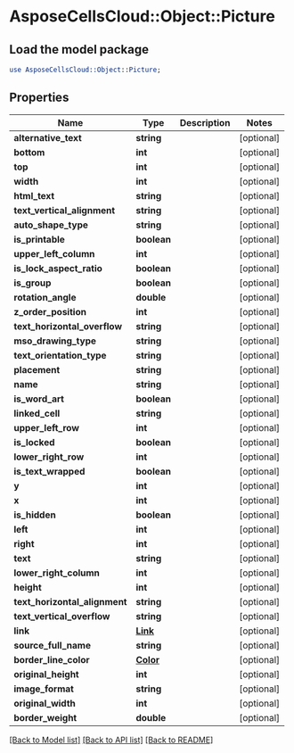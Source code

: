 # AsposeCellsCloud::Object::Picture

## Load the model package
```perl
use AsposeCellsCloud::Object::Picture;
```

## Properties
Name | Type | Description | Notes
------------ | ------------- | ------------- | -------------
**alternative_text** | **string** |  | [optional] 
**bottom** | **int** |  | [optional] 
**top** | **int** |  | [optional] 
**width** | **int** |  | [optional] 
**html_text** | **string** |  | [optional] 
**text_vertical_alignment** | **string** |  | [optional] 
**auto_shape_type** | **string** |  | [optional] 
**is_printable** | **boolean** |  | [optional] 
**upper_left_column** | **int** |  | [optional] 
**is_lock_aspect_ratio** | **boolean** |  | [optional] 
**is_group** | **boolean** |  | [optional] 
**rotation_angle** | **double** |  | [optional] 
**z_order_position** | **int** |  | [optional] 
**text_horizontal_overflow** | **string** |  | [optional] 
**mso_drawing_type** | **string** |  | [optional] 
**text_orientation_type** | **string** |  | [optional] 
**placement** | **string** |  | [optional] 
**name** | **string** |  | [optional] 
**is_word_art** | **boolean** |  | [optional] 
**linked_cell** | **string** |  | [optional] 
**upper_left_row** | **int** |  | [optional] 
**is_locked** | **boolean** |  | [optional] 
**lower_right_row** | **int** |  | [optional] 
**is_text_wrapped** | **boolean** |  | [optional] 
**y** | **int** |  | [optional] 
**x** | **int** |  | [optional] 
**is_hidden** | **boolean** |  | [optional] 
**left** | **int** |  | [optional] 
**right** | **int** |  | [optional] 
**text** | **string** |  | [optional] 
**lower_right_column** | **int** |  | [optional] 
**height** | **int** |  | [optional] 
**text_horizontal_alignment** | **string** |  | [optional] 
**text_vertical_overflow** | **string** |  | [optional] 
**link** | [**Link**](Link.md) |  | [optional] 
**source_full_name** | **string** |  | [optional] 
**border_line_color** | [**Color**](Color.md) |  | [optional] 
**original_height** | **int** |  | [optional] 
**image_format** | **string** |  | [optional] 
**original_width** | **int** |  | [optional] 
**border_weight** | **double** |  | [optional] 

[[Back to Model list]](../README.md#documentation-for-models) [[Back to API list]](../README.md#documentation-for-api-endpoints) [[Back to README]](../README.md)


